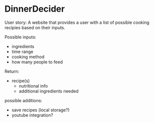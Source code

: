 # DinnerDecider
User story:
A website that provides a user with a list of possible cooking recipies based on their inputs.

Possible inputs:

* ingredients
* time range
* cooking method
* how many people to feed

Return:

* recipe(s)
    * nutritional info
    * additional ingredients needed

possible additions:

* save recipes (local storage?)
* youtube integration?
